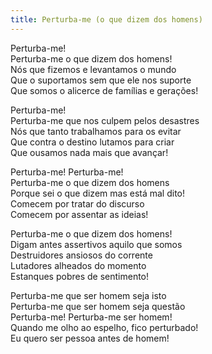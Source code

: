 ```yaml
---
title: Perturba-me (o que dizem dos homens)
---
```


Perturba-me!  
Perturba-me o que dizem dos homens!  
Nós que fizemos e levantamos o mundo  
Que o suportamos sem que ele nos suporte  
Que somos o alicerce de famílias e gerações!  

Perturba-me!  
Perturba-me que nos culpem pelos desastres  
Nós que tanto trabalhamos para os evitar  
Que contra o destino lutamos para criar  
Que ousamos nada mais que avançar!  

Perturba-me! Perturba-me!  
Perturba-me o que dizem dos homens  
Porque sei o que dizem mas está mal dito!  
Comecem por tratar do discurso  
Comecem por assentar as ideias!  

Perturba-me o que dizem dos homens!  
Digam antes assertivos aquilo que somos  
Destruidores ansiosos do corrente  
Lutadores alheados do momento  
Estanques pobres de sentimento!  

Perturba-me que ser homem seja isto  
Perturba-me que ser homem seja questão  
Perturba-me! Perturba-me ser homem!  
Quando me olho ao espelho, fico perturbado!  
Eu quero ser pessoa antes de homem!  
